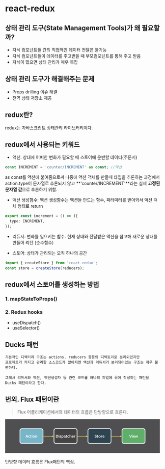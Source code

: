 # react-redux

## 상태 관리 도구(State Management Tools)가 왜 필요할까?

- 자식 컴포넌트들 간의 직접적인 데이터 전달은 불가능
- 자식 컴포넌트들이 데이터를 주고받을 때 부모컴포넌트를 통해 주고 받음
- 자식이 많으면 상태 관리가 매우 복잡

## 상태 관리 도구가 해결해주는 문제

- Props drilling 이슈 해결
- 전역 상태 저장소 제공

## redux란?

redux는 자바스크립트 상태관리 라이브러리이다.

## redux에서 사용되는 키워드

- 액션: 상태에 어떠한 변화가 필요할 때 스토어에 운반할 데이터(주문서)

```typescript
const INCREMENT = 'counter/INCREMENT' as const; //액션
```

as const를 액션에 붙여줌으로써 나중에 액션 객체를 만들때 타입을 추론하는 과정에서 action.type이 문자열로 추론되지 않고 **'counter/INCREMENT'**라는 실제 **고정된 문자열 값**으로 추론하기 위함.

- 액션 생성함수: 액션 생성함수는 액션들 만드는 함수, 파라미터를 받아와서 액션 객체 형태로 return

```typescript
export const increment = () => ({
  type: INCREMENT,
});
```

- 리듀서: 변화를 일으키는 함수. 현재 상태와 전달받은 액션을 참고해 새로운 상태를 만들어 리턴 (순수함수)

- 스토어: 상태가 관리되는 오직 하나의 공간

```javascript
import { createStore } from 'react-redux';
const store = createStore(reducers);
```

## redux에서 스토어를 생성하는 방법

### 1. mapStateToProps()

### 2. Redux hooks

- useDispatch()
- useSelector()

## Ducks 패턴

```
기본적인 디렉터리 구조는 actions, reducers 등등의 디렉토리로 분리되있지만
프로젝트가 커지고 관리할 소스코드가 많아지면 액션과 리듀서가 분리되어있는 구조는 매우 불편하다.

그래서 리듀서와 액션, 액션생성자 등 관련 코드를 하나의 파일에 묶어 작성하는 패턴을 Ducks 패턴이라고 한다.
```

## 번외. Flux 패턴이란

> Flux 어플리케이션에서의 데이터의 흐름은 단방향으로 흐른다.

![ex_screenshot](./asset/flux.png)

단방향 데이터 흐름은 Flux패턴의 핵심.
